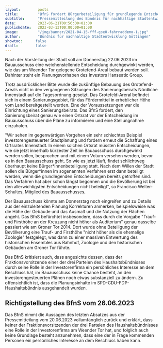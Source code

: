 ```yaml
---
layout:        posts
title:         "BfnS fordert Bürgerbeteiligung für grundlegende Entscheidung am Weender Tor"
subtitle:      "Pressemitteilung des Bündnis für nachhaltige Stadtentwicklung Göttingen"
date:          2023-06-21T00:56:00+01:00
publishdate:   2023-03-13T00:00:00+01:00
image:         "/img/banner/2021-04-15-fff-goe0-fahrraddemo-1.jpg"
author:        "Bündnis für nachhaltige Stadtentwicklung Göttingen"
showtoc:      false
draft:        false
---
```


Nach der Vorstellung der Stadt soll am Donnerstag 22.06.2023 im Bauausschuss eine weichenstellende Entscheidung durchgewinkt werden, wie das am Weender Tor gelegene Grotefend-Areal bebaut werden soll. Dahinter steht ein Planungsvorhaben des Investors Hanseatic Group. 

Trotz ausdrücklicher Bitte wurde die zukünftige Bebauung des Grotefend-Areals nicht in den vergangenen Sitzungen des Sanierungsbeirats Nördliche Innenstadt auf die Tagesordnung gesetzt. Das Grotefeld-Areral befindet sich in einem Sanierungsgebiet, für das Fördermittel in erheblicher Höhe vom Land bereitgestellt werden. Eine der Voraussetzungen war die Einrichtung eines Sanierungsbeirats. Das BfnS fordert, den Sanierungsbeirat genau wie einen Ortsrat vor der Entscheidung im Bauausschuss über die Pläne zu informieren und eine Stellungnahme einzuholen. 

"Wir sehen im gegenwärtigen Vorgehen ein sehr schlechtes Beispiel investorengesteuerter Stadtplanung und fordern erneut die Schaffung eines Ortsrates Innenstadt. In einem solchen Ortsrat müssten Entscheidungen, wie sie jetzt innerhalb kürzester Zeit im Bauausschuss durchgewinkt werden sollen, besprochen und mit einem Votum versehen werden, bevor es in den Bauausschuss geht. So wie es jetzt läuft, findet schlichtweg überhaupt keine Bürger\*innenbeteiligung statt. Nach dem Willen der Stadt sollen die Bürger\*innen im sogenannten Verfahren erst dann beteiligt werden, wenn die grundlegenden Entscheidungen bereits getroffen sind. Das Verfahren hat aber schon längst begonnen und die Bevölkerung ist bei den allerwichtigsten Entscheidungen nicht beteiligt", so Francisco Welter-Schultes, Mitglied des Bauausschusses.

Der Bauausschuss könnte am Donnerstag noch eingreifen und zu Details aus der einzuleitenden Planung Korrekturen anmerken, beispielsweise was die Höhe der Gebäude und das Ausmaß und die Nutzung der Flächen angeht. Das BfnS befürchtet insbesondere, dass durch die Vorgabe "Trauf- und Firsthöhe an der Kreuzung nicht höher als Auditorium" genau dasselbe passiert wie am Groner Tor 2014. Dort wurde ohne Beteiligung der Bevölkerung eine Trauf- und Firsthöhe "nicht höher als die ehemalige Zoologie" festgelegt, was dann zu einer massiven Entwertung des historischen Ensembles aus Bahnhof, Zoologie und den historischen Gebäuden am Groner Tor führte. 

Das BfnS kritisiert auch, dass angesichts dessen, dass der Fraktionsvorsitzende einer der drei Parteien des Haushaltsbündnisses durch seine Rolle in der Investorenfirma ein persönliches Interesse an dem Beschluss hat, im Bauausschuss keine Chance besteht, an den investorengesteuerten Plänen noch etwas substanziell zu ändern. Zu offensichtlich ist, dass die Planungsinhalte im SPD-CDU-FDP-Haushaltsbündnis ausgehandelt wurden. 

Richtigstellung des BfnS vom 26.06.2023
-------

Das BfnS nimmt die Aussagen des letzten Absatzes aus der Pressemitteilung vom 20.06.2023
vollumfänglich zurück und erklärt, dass keiner der Fraktionsvorsitzenden der drei Parteien des
Haushaltsbündnisses eine Rolle in der Investorenfirma am Weender Tor hat, und folglich auch keine
Grundlage besteht anzunehmen, dass eine der in Frage kommenden Personen ein persönliches
Interesse an dem Beschluss haben kann.

